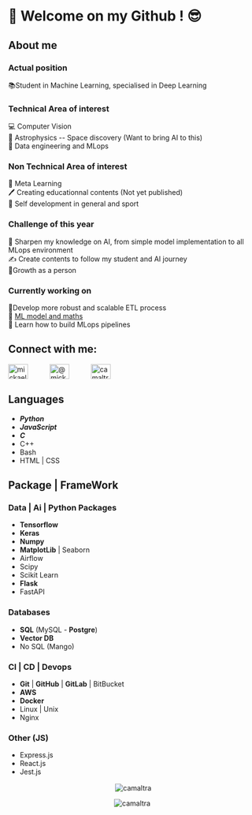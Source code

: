 # 👋 Welcome on my Github ! 😎
## About me
### Actual position
📚Student in Machine Learning, specialised in Deep Learning  
### Technical Area of interest
💻 Computer Vision  
🔭 Astrophysics -- Space discovery (Want to bring AI to this)  
🤖 Data engineering and MLops
### Non Technical Area of interest
📖 Meta Learning  
🖊️ Creating educationnal contents (Not yet published)  
💪 Self development in general and sport
### Challenge of this year
🚀 Sharpen my knowledge on AI, from simple model implementation to all MLops environment  
✍️ Create contents to follow my student and AI journey  
🧘‍ Growth as a person

### Currently working on
🚀Develop more robust and scalable ETL process  
🧠 [ML model and maths](https://github.com/Camaltra/holbertonschool-machine_learning)  
🤖 Learn how to build MLops pipelines



<h2>Connect with me:</h2>
<p>
<a style="padding-right: 40px" href="https://linkedin.com/in/mickael boillaud" target="blank"><img align="center" src="https://raw.githubusercontent.com/rahuldkjain/github-profile-readme-generator/master/src/images/icons/Social/linked-in-alt.svg" alt="mickael boillaud" height="30" width="40" /></a>
<a style="padding-right: 40px" href="https://medium.com/@mickael.boillaud" target="blank"><img align="center" src="https://raw.githubusercontent.com/rahuldkjain/github-profile-readme-generator/master/src/images/icons/Social/medium.svg" alt="@mickael.boillaud" height="30" width="40" /></a>
<a href="https://www.leetcode.com/camaltra" target="blank"><img align="center" src="https://raw.githubusercontent.com/rahuldkjain/github-profile-readme-generator/master/src/images/icons/Social/leet-code.svg" alt="camaltra" height="30" width="40" /></a>
</p>

## Languages
- ***Python***
- ***JavaScript***
- ***C***
- C++ 
- Bash 
- HTML | CSS

## Package | FrameWork
### Data | Ai | Python Packages
- **Tensorflow** 
- **Keras** 
- **Numpy** 
- **MatplotLib** | Seaborn
- Airflow
- Scipy
- Scikit Learn
- **Flask** 
- FastAPI

### Databases
- **SQL** (MySQL - **Postgre**)
- **Vector DB**
- No SQL (Mango) 

### CI | CD | Devops
- **Git** | **GitHub** | **GitLab** | BitBucket
- **AWS** 
- **Docker** 
- Linux | Unix
- Nginx

### Other (JS)
- Express.js
- React.js
- Jest.js


<p align="center">&nbsp;<img align="center" src="https://github-readme-stats.vercel.app/api?username=camaltra&show_icons=true&locale=en&theme=tokyonight" alt="camaltra" /></p>

<p align="center"><img align="center" src="https://github-readme-stats.vercel.app/api/top-langs?username=camaltra&show_icons=true&locale=en&layout=compact&theme=tokyonight" alt="camaltra" /></p>


